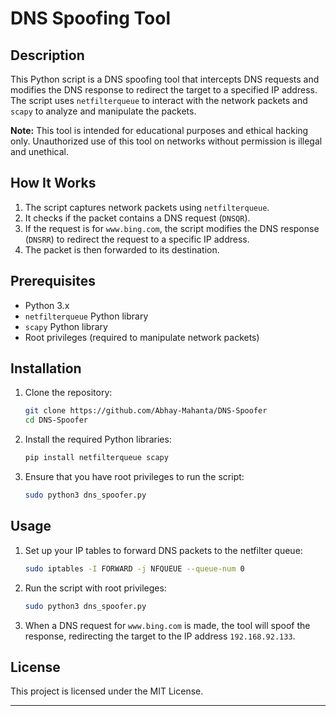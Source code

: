 # DNS Spoofing Tool

## Description

This Python script is a DNS spoofing tool that intercepts DNS requests and modifies the DNS response to redirect the target to a specified IP address. The script uses `netfilterqueue` to interact with the network packets and `scapy` to analyze and manipulate the packets.

**Note:** This tool is intended for educational purposes and ethical hacking only. Unauthorized use of this tool on networks without permission is illegal and unethical.

## How It Works

1. The script captures network packets using `netfilterqueue`.
2. It checks if the packet contains a DNS request (`DNSQR`).
3. If the request is for `www.bing.com`, the script modifies the DNS response (`DNSRR`) to redirect the request to a specific IP address.
4. The packet is then forwarded to its destination.

## Prerequisites

- Python 3.x
- `netfilterqueue` Python library
- `scapy` Python library
- Root privileges (required to manipulate network packets)

## Installation

1. Clone the repository:
   ```bash
   git clone https://github.com/Abhay-Mahanta/DNS-Spoofer
   cd DNS-Spoofer
   ```

2. Install the required Python libraries:
   ```bash
   pip install netfilterqueue scapy
   ```

3. Ensure that you have root privileges to run the script:
   ```bash
   sudo python3 dns_spoofer.py
   ```

## Usage

1. Set up your IP tables to forward DNS packets to the netfilter queue:
   ```bash
   sudo iptables -I FORWARD -j NFQUEUE --queue-num 0
   ```

2. Run the script with root privileges:
   ```bash
   sudo python3 dns_spoofer.py
   ```

3. When a DNS request for `www.bing.com` is made, the tool will spoof the response, redirecting the target to the IP address `192.168.92.133`.




## License

This project is licensed under the MIT License.

---

